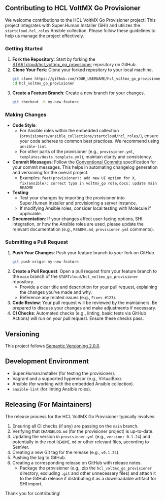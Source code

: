 ## Contributing to HCL VoltMX Go Provisioner

We welcome contributions to the HCL VoltMX Go Provisioner project! This project integrates with Super.Human.Installer (SHI) and utilizes the `startcloud.hcl_roles` Ansible collection. Please follow these guidelines to help us manage the project effectively.

### Getting Started

1.  **Fork the Repository**: Start by forking the [STARTcloud/hcl_voltmx_go_provisioner](https://github.com/STARTcloud/hcl_voltmx_go_provisioner) repository on GitHub.
2.  **Clone Your Fork**: Clone your forked repository to your local machine.
    ```bash
    git clone https://github.com/YOUR_USERNAME/hcl_voltmx_go_provisioner.git
    cd hcl_voltmx_go_provisioner
    ```
3.  **Create a Feature Branch**: Create a new branch for your changes.
    ```bash
    git checkout -b my-new-feature
    ```

### Making Changes

*   **Code Style**:
    *   For Ansible roles within the embedded collection (`provisioners/ansible_collections/startcloud/hcl_roles/`), ensure your code adheres to common best practices. We recommend using `ansible-lint`.
    *   For other parts of the provisioner (e.g., `provisioner.yml`, `templates/Hosts.template.yml`), maintain clarity and consistency.
*   **Commit Messages**: Follow the [Conventional Commits](https://www.conventionalcommits.org/) specification for your commit messages. This helps in automating changelog generation and versioning for the overall project.
    *   Examples: `feat(provisioner): add new UI option for X`, `fix(ansible): correct typo in voltmx_go role`, `docs: update main README`
*   **Testing**:
    *   Test your changes by importing the provisioner into Super.Human.Installer and provisioning a server instance.
    *   If modifying Ansible roles, consider local testing with Molecule if applicable.
*   **Documentation**: If your changes affect user-facing options, SHI integration, or how the Ansible roles are used, please update the relevant documentation (e.g., `README.md`, `provisioner.yml` comments).

### Submitting a Pull Request

1.  **Push Your Changes**: Push your feature branch to your fork on GitHub.
    ```bash
    git push origin my-new-feature
    ```
2.  **Create a Pull Request**: Open a pull request from your feature branch to the `main` branch of the `STARTcloud/hcl_voltmx_go_provisioner` repository.
    *   Provide a clear title and description for your pull request, explaining the changes you've made and why.
    *   Reference any related issues (e.g., `Fixes #123`).
3.  **Code Review**: Your pull request will be reviewed by the maintainers. Be prepared to discuss your changes and make adjustments if necessary.
4.  **CI Checks**: Automated checks (e.g., linting, basic tests via GitHub Actions) will run on your pull request. Ensure these checks pass.

## Versioning

This project follows [Semantic Versioning 2.0.0](http://semver.org/).

## Development Environment

*   Super.Human.Installer (for testing the provisioner).
*   Vagrant and a supported hypervisor (e.g., VirtualBox).
*   Ansible (for working with the embedded Ansible collection).
*   `ansible-lint` (for linting Ansible roles).

## Releasing (For Maintainers)

The release process for the HCL VoltMX Go Provisioner typically involves:

1.  Ensuring all CI checks (if any) are passing on the `main` branch.
2.  Verifying that `CHANGELOG.md` (for the provisioner project) is up-to-date.
3.  Updating the version in `provisioner.yml` (e.g., `version: 0.1.24`) and potentially in the root `README.md` or other relevant files, according to SemVer.
4.  Creating a new Git tag for the release (e.g., `v0.1.24`).
5.  Pushing the tag to GitHub.
6.  Creating a corresponding release on GitHub with release notes.
    *   Package the provisioner (e.g., zip the `hcl_voltmx_go_provisioner` directory, excluding `.git` and other unnecessary files) and attach it to the GitHub release if distributing it as a downloadable artifact for SHI import.

Thank you for contributing!
